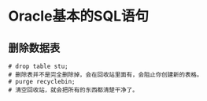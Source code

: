# Oracle基本的SQL语句

## 删除数据表

```
# drop table stu;
# 删除表并不是完全删除掉，会在回收站里面有，会阻止你创建新的表格。
# purge recyclebin;
# 清空回收站，就会把所有的东西都清楚干净了。
```



